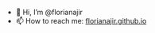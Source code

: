 - 👋 Hi, I’m @florianajir
- 📫 How to reach me: [florianajir.github.io](https://florianajir.github.io)

<!---
florianajir/florianajir is a ✨ special ✨ repository because its `README.md` (this file) appears on your GitHub profile.
You can click the Preview link to take a look at your changes.
--->
